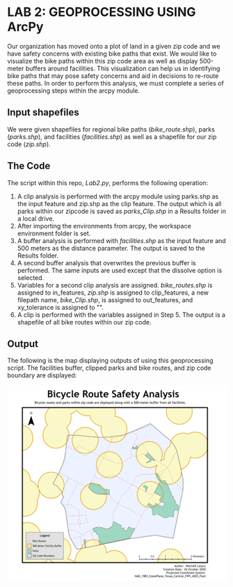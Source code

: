 # LAB 2: GEOPROCESSING USING ArcPy

Our organization has moved onto a plot of land in a given zip code and we have safety concerns with existing bike paths that exist.  We would like to visualize the bike paths within this zip code area as well as display 500-meter buffers around facilities.  This visualization can help us in identifying bike paths that may pose safety concerns and aid in decisions to re-route these paths. In order to perform this analysis, we must complete a series of geoprocessing steps within the arcpy module.

##  Input shapefiles

We were given shapefiles for regional bike paths (*bike_route.shp*), parks (*parks.shp*), and facilities (*facilities.shp*) as well as a shapefile for our zip code (*zip.shp*).

##  The Code

The script within this repo, *Lab2.py*, performs the following operation:

1.  A clip analysis is performed with the arcpy module using parks.shp as the input feature and zip.shp as the clip feature.  The output which is all parks within our zipcode is saved as *parks_Clip.shp* in a Results folder in a local drive.
2.  After importing the environments from arcpy, the workspace environment folder is set.
3.  A buffer analysis is performed with *facilities.shp* as the input feature and 500 meters as the distance parameter.  The output is saved to the Results folder.
4.  A second buffer analysis that overwrites the previous buffer is performed.  The same inputs are used except that the dissolve option is selected.
5.  Variables for a second clip analysis are assigned.  *bike_routes.shp* is assigned to in_features, *zip.shp* is assigned to clip_features, a new filepath name, *bike_Clip.shp*, is assigned to out_features, and xy_tolerance is assigned to "".
6.  A clip is performed with the variables assigned in Step 5.  The output is a shapefile of all bike routes within our zip code.

##  Output

The following is the map displaying outputs of using this geoprocessing script.  The facilities buffer, clipped parks and bike routes, and zip code boundary are displayed:

![Map](/Lab2.jpg)
